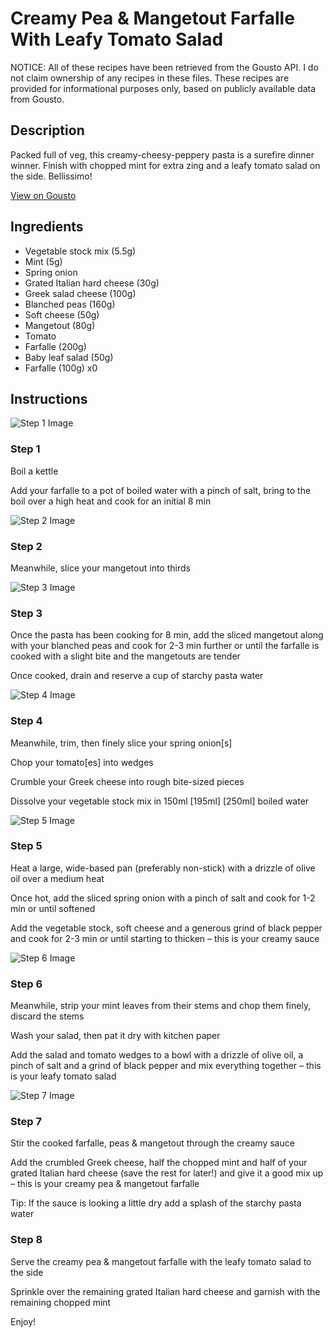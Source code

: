 # Creamy Pea & Mangetout Farfalle With Leafy Tomato Salad

NOTICE: All of these recipes have been retrieved from the Gousto API. I do not claim ownership of any recipes in these files. These recipes are provided for informational purposes only, based on publicly available data from Gousto.

## Description

Packed full of veg, this creamy-cheesy-peppery pasta is a surefire dinner winner. Finish with chopped mint for extra zing and a leafy tomato salad on the side. Bellissimo! 


[View on Gousto](https://www.gousto.co.uk/recipes/cookbook/creamy-pea-sugar-snap-farfalle-with-leafy-tomato-salad)

## Ingredients

- Vegetable stock mix (5.5g)
- Mint (5g)
- Spring onion
- Grated Italian hard cheese (30g)
- Greek salad cheese (100g)
- Blanched peas (160g)
- Soft cheese (50g)
- Mangetout (80g)
- Tomato
- Farfalle (200g)
- Baby leaf salad (50g)
- Farfalle (100g) x0

## Instructions

![Step 1 Image](https://production-media.gousto.co.uk/cms/recipe-step-image/Step-1-1636980583242-x200.jpg)

### Step 1

Boil a kettle

Add your farfalle to a pot of boiled water with a pinch of salt, bring to the boil over a high heat and cook for an initial 8 min

![Step 2 Image](https://production-media.gousto.co.uk/cms/recipe-step-image/Step-2-1636980586499-x200.jpg)

### Step 2

Meanwhile, slice your mangetout into thirds

![Step 3 Image](https://production-media.gousto.co.uk/cms/recipe-step-image/Step-3-1636980588779-x200.jpg)

### Step 3

Once the pasta has been cooking for 8 min, add the sliced mangetout along with your blanched peas and cook for 2-3 min further or until the farfalle is cooked with a slight bite and the mangetouts are tender

Once cooked, drain and reserve a cup of starchy pasta water

![Step 4 Image](https://production-media.gousto.co.uk/cms/recipe-step-image/Step-4-1636980591642-x200.jpg)

### Step 4

Meanwhile, trim, then finely slice your spring onion[s]

Chop your tomato[es] into wedges

Crumble your Greek cheese into rough bite-sized pieces

Dissolve your vegetable stock mix in 150ml <span class="text-purple">[195ml]</span> <span class="text-danger">[250ml]</span> boiled water

![Step 5 Image](https://production-media.gousto.co.uk/cms/recipe-step-image/Step-5-1636980594383-x200.jpg)

### Step 5

Heat a large, wide-based pan (preferably non-stick) with a drizzle of olive oil over a medium heat

Once hot, add the sliced spring onion with a pinch of salt and cook for 1-2 min or until softened

Add the vegetable stock, soft cheese and a generous grind of black pepper and cook for 2-3 min or until starting to thicken – this is your creamy sauce

![Step 6 Image](https://production-media.gousto.co.uk/cms/recipe-step-image/Step-61.5x-1636984789168-x200.jpg)

### Step 6

Meanwhile, strip your mint leaves from their stems and chop them finely, discard the stems

Wash your salad, then pat it dry with kitchen paper

Add the salad and tomato wedges to a bowl with a drizzle of olive oil, a pinch of salt and a grind of black pepper and mix everything together – this is your leafy tomato salad

![Step 7 Image](https://production-media.gousto.co.uk/cms/recipe-step-image/Step-7-1636980617634-x200.jpg)

### Step 7

Stir the cooked farfalle, peas & mangetout through the creamy sauce

Add the crumbled Greek cheese, half the chopped mint and half of your grated Italian hard cheese (save the rest for later!) and give it a good mix up – this is your creamy pea & mangetout farfalle

Tip: If the sauce is looking a little dry add a splash of the starchy pasta water

### Step 8

Serve the creamy pea & mangetout farfalle with the leafy tomato salad to the side

Sprinkle over the remaining grated Italian hard cheese and garnish with the remaining chopped mint

Enjoy!


